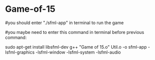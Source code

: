 # Game-of-15

#you should enter "./sfml-app" in terminal to run the game

#you maybe need to enter this command in terminal before previous command:

sudo apt-get install libsfml-dev
g++ "Game of 15.o" Util.o -o sfml-app -lsfml-graphics -lsfml-window -lsfml-system -lsfml-audio
